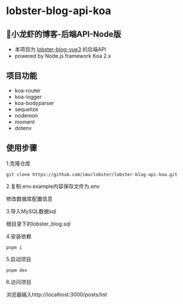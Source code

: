 # lobster-blog-api-koa

## 🦞小龙虾的博客-后端API-Node版
- 本项目为 [lobster-blog-vue3](https://github.com/imurlobster/lobster-blog-vue3) 的后端API
- powered by Node.js framework Koa 2.x


##  项目功能
- koa-router
- koa-logger
- koa-bodyparser
- sequelize
- nodemon
- moment
- dotenv

## 使用步骤

1.克隆仓库

`git clone https://github.com/imurlobster/lobster-blog-api-koa.git`

2.复制.env.example内容保存文件为.env

修改数据库配置信息

3.导入MySQL数据sql

根目录下的lobster_blog.sql

4.安装依赖

`pnpm i`

5.启动项目

`pnpm dev`

6.访问项目

浏览器输入http://localhost:3000/posts/list

